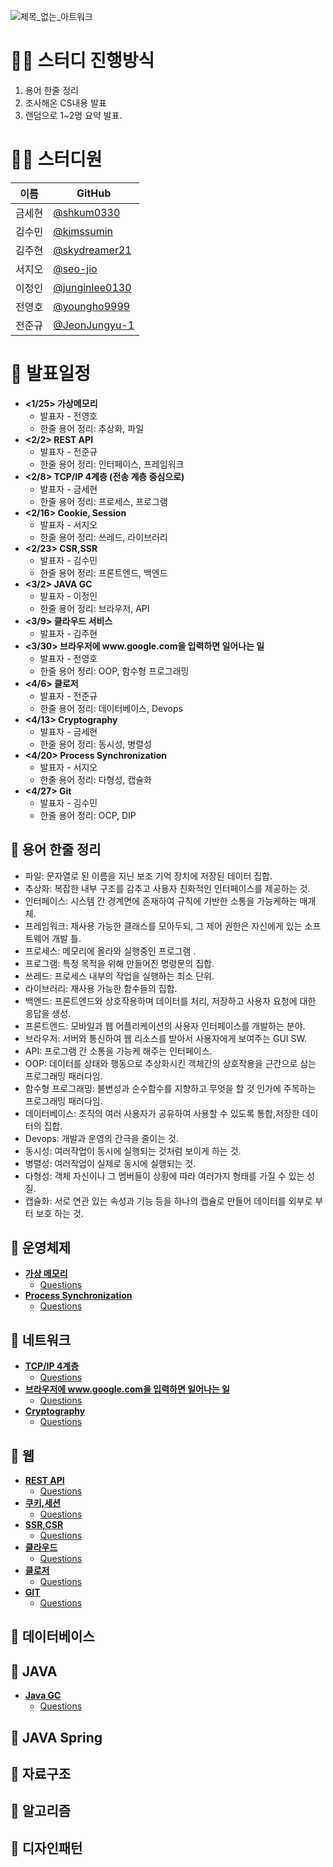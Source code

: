 ![제목_없는_아트워크](https://user-images.githubusercontent.com/108070719/222955043-4eb2f7b0-604a-4f7b-ad2f-9f1194e26750.jpg)
# **🙋‍♂️ 스터디 진행방식**
1. 용어 한줄 정리
2. 조사해온 CS내용 발표
3. 랜덤으로 1~2명 요약 발표.



# **👨‍💻 스터디원**

| 이름   | GitHub                                         |
| ------ | ---------------------------------------------- |
| 금세현 | [@shkum0330](https://github.com/shkum0330) |
| 김수민 | [@kimssumin](https://github.com/kimssumin) |
| 김주현 | [@skydreamer21](https://github.com/skydreamer21) |
| 서지오 | [@seo-jio](https://github.com/seo-jio) |
| 이정인 | [@junginlee0130](https://github.com/junginlee0130) |
| 전영호 | [@youngho9999](https://github.com/youngho9999) |
| 전준규 | [@JeonJungyu-1](https://github.com/JeonJungyu-1) |

# **🚧 발표일정**
- **<1/25> 가상메모리**
    - 발표자 - 전영호 
    - 한줄 용어 정리: 추상화,  파일
- **<2/2> REST API**
    - 발표자 - 전준규 
    - 한줄 용어 정리: 인터페이스, 프레임워크
- **<2/8> TCP/IP 4계층 (전송 계층 중심으로)**
    - 발표자 - 금세현 
    - 한줄 용어 정리:  프로세스, 프로그램
- **<2/16> Cookie, Session**
    - 발표자 - 서지오 
    - 한줄 용어 정리: 쓰레드, 라이브러리
- **<2/23> CSR,SSR**
    - 발표자 - 김수민
    - 한줄 용어 정리: 프론트엔드, 백엔드
- **<3/2> JAVA GC**
    - 발표자 - 이정인 
    - 한줄 용어 정리: 브라우저, API
- **<3/9> 클라우드 서비스**
    - 발표자 - 김주현
- **<3/30> 브라우저에 www<hi>.google.com</hi>을 입력하면 일어나는 일**
    - 발표자 - 전영호
    - 한줄 용어 정리: OOP, 함수형 프로그래밍
- **<4/6> 클로저**
    - 발표자 - 전준규
    - 한줄 용어 정리: 데이터베이스, Devops
- **<4/13> Cryptography**
    - 발표자 - 금세현
    - 한줄 용어 정리: 동시성, 병렬성
- **<4/20> Process Synchronization**
    - 발표자 - 서지오
    - 한줄 용어 정리: 다형성, 캡슐화
- **<4/27> Git**
    - 발표자 - 김수민
    - 한줄 용어 정리: OCP, DIP
    
    
## 📙 용어 한줄 정리
- 파일: 문자열로 된 이름을 지닌 보조 기억 장치에 저장된 데이터 집합.
- 추상화: 복잡한 내부 구조를 감추고 사용자 친화적인 인터페이스를 제공하는 것.
- 인터페이스: 시스템 간 경계면에 존재하여 규칙에 기반한 소통을 가능케하는 매개체.
- 프레임워크:  재사용 가능한 클래스를 모아두되, 그 제어 권한은 자신에게 있는 소프트웨어 개발 틀.
- 프로세스: 메모리에 올라와 실행중인 프로그램 .
- 프로그램: 특정 목적을 위해 만들어진 명령문의 집합.
- 쓰레드: 프로세스 내부의 작업을 실행하는 최소 단위.
- 라이브러리: 재사용 가능한 함수들의 집합.
- 백엔드: 프론트엔드와 상호작용하며 데이터를 처리, 저장하고 사용자 요청에 대한 응답을 생성.
- 프론트엔드: 모바일과 웹 어플리케이션의 사용자 인터페이스를 개발하는 분야.
- 브라우저: 서버와 통신하여 웹 리소스를 받아서 사용자에게 보여주는 GUI SW.
- API: 프로그램 간 소통을 가능케 해주는 인터페이스.
- OOP: 데이터를 상태와 행동으로 추상화시킨 객체간의 상호작용을 근간으로 삼는 프로그래밍 패러다임.
- 함수형 프로그래밍: 불변성과 순수함수를 지향하고 무엇을 할 것 인가에 주목하는 프로그래밍 패러다임. 
- 데이터베이스: 조직의 여러 사용자가 공유하여 사용할 수 있도록 통합,저장한 데이터의 집합.
- Devops: 개발과 운영의 간극을 줄이는 것.
- 동시성: 여러작업이 동시에 실행되는 것처럼 보이게 하는 것.
- 병렬성: 여러작업이 실제로 동시에 실행되는 것.
- 다형성: 객체 자신이나 그 멤버들이 상황에 따라 여러가지 형태를 가질 수 있는 성질.
- 캡슐화: 서로 연관 있는 속성과 기능 등을 하나의 캡슐로 만들어 데이터를 외부로 부터 보호 하는 것.

## 🔷 운영체제
- **[가상 메모리](https://github.com/SSAFY9-class15-CS/CS-Study/blob/main/OperatingSystem/VirtualMemory.md)**
    - [Questions](https://github.com/SSAFY9-class15-CS/CS-Study/blob/main/Questions/VirtualMemoryQ.md)
- **[Process Synchronization](https://github.com/SSAFY9-class15-CS/CS-Study/blob/main/OperatingSystem/ProcessSynchronization.md)**
    - [Questions](https://github.com/SSAFY9-class15-CS/CS-Study/blob/main/Questions/Process%20Synchronization.md)

## 🔷 네트워크
- **[TCP/IP 4계층](https://github.com/SSAFY9-class15-CS/CS-Study/blob/main/Network/TCP%20IP%204%EA%B3%84%EC%B8%B5%20%EB%AA%A8%EB%8D%B8.md)**
    - [Questions](https://github.com/SSAFY9-class15-CS/CS-Study/blob/main/Questions/TCP-IP%204%EA%B3%84%EC%B8%B5.md)
- **[브라우저에 www.google.com을 입력하면 일어나는 일](https://github.com/SSAFY9-class15-CS/CS-Study/blob/main/Network/google.md)**
    - [Questions](https://github.com/SSAFY9-class15-CS/CS-Study/blob/main/Questions/what%20happen%20when%20type%20google.md)
- **[Cryptography](https://github.com/SSAFY9-class15-CS/CS-Study/blob/main/Network/%EC%95%94%ED%98%B8%ED%99%94.md)**
    - [Questions](https://github.com/SSAFY9-class15-CS/CS-Study/blob/main/Questions/Cryptography.md)
## 🔷 웹
- **[REST API](https://github.com/SSAFY9-class15-CS/CS-Study/blob/main/Web/RestApi.md)**
    - [Questions](https://github.com/SSAFY9-class15-CS/CS-Study/blob/main/Questions/REST%20API.md)
- **[쿠키,세션](https://github.com/SSAFY9-class15-CS/CS-Study/blob/main/Web/Cookie_Session.md)**
    - [Questions](https://github.com/SSAFY9-class15-CS/CS-Study/blob/main/Questions/Cookie%2CSession.md)
- **[SSR,CSR](https://github.com/SSAFY9-class15-CS/CS-Study/blob/main/Web/SSR%26CSR.md)**
    - [Questions](https://github.com/SSAFY9-class15-CS/CS-Study/blob/main/Questions/SSR%2CCSR.md)
- **[클라우드](https://github.com/SSAFY9-class15-CS/CS-Study/blob/main/Web/CloudService.md)**
    - [Questions](https://github.com/JungInLee0130/CS-Study/blob/main/Questions/CloudService.md)
- **[클로저](https://github.com/SSAFY9-class15-CS/CS-Study/blob/main/Web/Closure.md)**
    - [Questions](https://github.com/SSAFY9-class15-CS/CS-Study/blob/main/Questions/closure_Question.md)
- **[GIT](https://github.com/SSAFY9-class15-CS/CS-Study/blob/main/CI%2CCD/Git.md)**
    - [Questions]()

   
## 🔷 데이터베이스


## 🔷 JAVA
- **[Java GC](https://github.com/JungInLee0130/CS-Study/blob/main/JAVA/GC.md)**
    - [Questions](https://github.com/SSAFY9-class15-CS/CS-Study/blob/main/Questions/GC.md)
## 🔷 JAVA Spring



## 🔷 자료구조



## 🔷 알고리즘




## 🔷 디자인패턴


